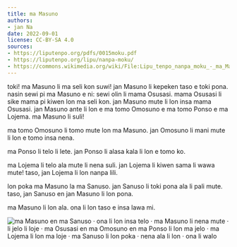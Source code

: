 ```yaml
---
title: ma Masuno
authors:
- jan Na
date: 2022-09-01
license: CC-BY-SA 4.0
sources:
- https://liputenpo.org/pdfs/0015moku.pdf
- https://liputenpo.org/lipu/nanpa-moku/
- https://commons.wikimedia.org/wiki/File:Lipu_tenpo_nanpa_moku_-_ma_Masuno.png
---
```


toki! ma Masuno li ma seli kon suwi! jan Masuno li kepeken taso e toki pona. nasin sewi pi ma Masuno e ni: sewi olin li mama Osusasi. mama Osusasi li sike mama pi kiwen lon ma seli kon. jan Masuno mute li lon insa mama Osusasi. jan Masuno ante li lon e ma tomo Omosuno e ma tomo Ponso e ma Lojema. ma Masuno li suli!

ma tomo Omosuno li tomo mute lon ma Masuno. jan Omosuno li mani mute li lon e tomo insa nena.

ma Ponso li telo li lete. jan Ponso li alasa kala li lon e tomo ko.

ma Lojema li telo ala mute li nena suli. jan Lojema li kiwen sama li wawa mute! taso, jan Lojema li lon nanpa lili.

lon poka ma Masuno la ma Sanuso. jan Sanuso li toki pona ala li pali mute. taso, jan Sanuso en jan Masuno li lon pona.

ma Masuno li lon ala. ona li lon taso e insa lawa mi.

![ma Masuno en ma Sanuso · ona li lon insa telo · ma Masuno li nena mute · li jelo li loje · ma Osusasi en ma Omosuno en ma Ponso li lon ma jelo · ma Lojema li lon ma loje · ma Sanuso li lon poka · nena ala li lon · ona li walo](https://upload.wikimedia.org/wikipedia/commons/7/7d/Lipu_tenpo_nanpa_moku_-_ma_Masuno.png)